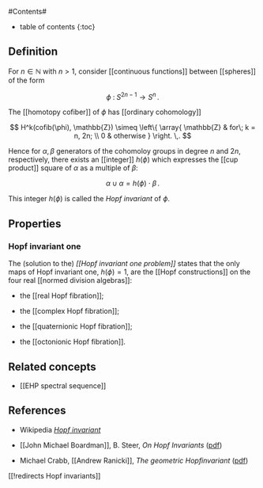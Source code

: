 
#Contents#
* table of contents
{:toc}

## Definition

For $n \in \mathbb{N}$ with $n \gt 1$, consider [[continuous functions]] between [[spheres]] of the form

$$
  \phi \;\colon\; S^{2n-1} \longrightarrow S^n
  \,.
$$

The [[homotopy cofiber]] of $\phi$ has [[ordinary cohomology]] 

$$
  H^k(cofib(\phi), \mathbb{Z})
  \simeq
  \left\{
    \array{  
      \mathbb{Z} & for\; k = n, 2n;
      \\
      0 &  otherwise
    }
  \right.
  \,.
$$

Hence for $\alpha, \beta$ generators of the cohomoloy groups in degree $n$ and $2n$, respectively, there exists an [[integer]] $h(\phi)$ which expresses the [[cup product]] square of $\alpha$ as a multiple of $\beta$:

$$
  \alpha \cup \alpha = h(\phi) \cdot \beta 
  \,.
$$

This integer $h(\phi)$ is called the _Hopf invariant_ of $\phi$.

## Properties

### Hopf invariant one

The (solution to the) _[[Hopf invariant one problem]]_ states that the only maps of Hopf invariant one, $h(\phi) = 1$, are the [[Hopf constructions]] on the four real [[normed division algebras]]:

* the [[real Hopf fibration]];

* the [[complex Hopf fibration]];

* the [[quaternionic Hopf fibration]];

* the [[octonionic Hopf fibration]].

## Related concepts

* [[EHP spectral sequence]]

## References

* Wikipedia _[Hopf invariant](http://en.wikipedia.org/wiki/Hopf_invariant)_

* [[John Michael Boardman]], B. Steer, _On Hopf Invariants_  ([pdf](http://www.maths.ed.ac.uk/~aar/papers/boarstee.pdf))

* Michael Crabb, [[Andrew Ranicki]], _The geometric Hopfinvariant_ ([pdf](http://www.maths.ed.ac.uk/~aar/slides/hopfbeam.pdf))


[[!redirects Hopf invariants]]
